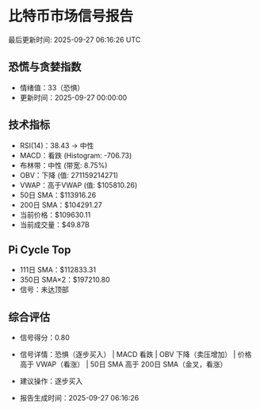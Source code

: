 # 比特币市场信号报告

最后更新时间: 2025-09-27 06:16:26 UTC

## 恐慌与贪婪指数
- 情绪值：33（恐惧）
- 更新时间：2025-09-27 00:00:00

## 技术指标
- RSI(14)：38.43 → 中性
- MACD：看跌 (Histogram: -706.73)
- 布林带：中性 (带宽: 8.75%)
- OBV：下降 (值: 271159214271)
- VWAP：高于VWAP (值: $105810.26)
- 50日 SMA：$113916.26
- 200日 SMA：$104291.27
- 当前价格：$109630.11
- 当前成交量：$49.87B

## Pi Cycle Top
- 111日 SMA：$112833.31
- 350日 SMA×2：$197210.80
- 信号：未达顶部

## 综合评估
- 信号得分：0.80
- 信号详情：恐惧（逐步买入） | MACD 看跌 | OBV 下降（卖压增加） | 价格高于 VWAP（看涨） | 50日 SMA 高于 200日 SMA（金叉，看涨）
- 建议操作：逐步买入

- 报告生成时间：2025-09-27 06:16:26